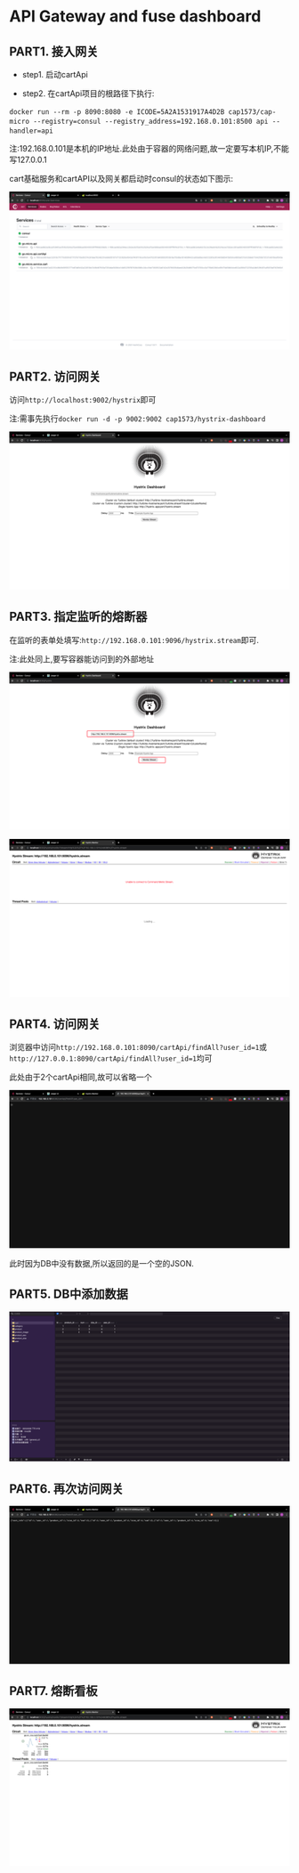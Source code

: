 # API Gateway and fuse dashboard

## PART1. 接入网关

- step1. 启动cartApi

- step2. 在cartApi项目的根路径下执行:

`docker run --rm -p 8090:8080 -e ICODE=5A2A1531917A4D2B cap1573/cap-micro --registry=consul --registry_address=192.168.0.101:8500 api --handler=api`

注:192.168.0.101是本机的IP地址.此处由于容器的网络问题,故一定要写本机IP,不能写127.0.0.1

cart基础服务和cartAPI以及网关都启动时consul的状态如下图示:

![cart基础服务和cartAPI以及网关都启动时consul的状态](./img/cart基础服务和cartAPI以及网关都启动时consul的状态.png)

## PART2. 访问网关

访问`http://localhost:9002/hystrix`即可

注:需事先执行`docker run -d -p 9002:9002 cap1573/hystrix-dashboard`

![熔断器页面](./img/熔断器页面.png)

## PART3. 指定监听的熔断器

在监听的表单处填写:`http://192.168.0.101:9096/hystrix.stream`即可.

注:此处同上,要写容器能访问到的外部地址

![指定监听的熔断器](./img/指定监听的熔断器.png)

![监听后的页面](./img/监听后的页面.png)

## PART4. 访问网关

浏览器中访问`http://192.168.0.101:8090/cartApi/findAll?user_id=1`或`http://127.0.0.1:8090/cartApi/findAll?user_id=1`均可

此处由于2个cartApi相同,故可以省略一个

![无数据时访问网关](./img/无数据时访问网关.png)

此时因为DB中没有数据,所以返回的是一个空的JSON.

## PART5. DB中添加数据

![DB中添加数据](./img/DB中添加数据.png)

## PART6. 再次访问网关

![有数据时访问网关](./img/有数据时访问网关.png)

## PART7. 熔断看板

![有数据状态下的熔断看板](./img/有数据状态下的熔断看板.png)